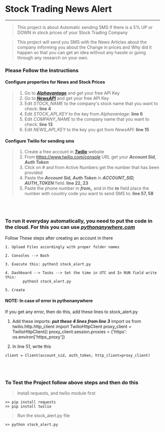 # Stock Trading News Alert
***

> This project is about Automatic sending SMS if there is a 5% UP or DOWN in stock prices of your Stock Trading Company

> This project will send you SMS with the News Articles about the company informing you about the Change in prices and Why did it happen so that you can get an idea without any hassle or going through any research on your own.

### Please Follow the Instructions

#### Configure properties for News and Stock Prices

> 1. Go to ***[Alphavantage](https://www.alphavantage.co)*** and get your free API Key
> 2. Go to ***[NewsAPI](https://newsapi.org/)*** and get your free API Key 
> 3. Edit *STOCK_NAME* to the company's stock name that you want to check:  **line 4**
> 4. Edit *STOCK_API_KEY* to the key from *Alphavantage*:  **line 6**
> 5. Edit *COMPANY_NAME* to the company name that you want to check:  **line 13**
> 6. Edit *NEWS_API_KEY* to the key you got from *NewsAPI*:  **line 15**


#### Configure Twilio for sending sms

> 1. Create a free account in ***[Twilio](https://www.twilio.com)*** website
> 2. From <https://www.twilio.com/console> URL get your ***Account Sid, Auth Token***
> 3. Click on # and from Active Numbers get the number that has been provided
> 4. Paste the ***Account Sid, Auth Token*** in ***ACCOUNT_SID, AUTH_TOKEN*** field:   **line 22, 23**
> 5. Paste the phone number in ***from_*** and in the ***to*** field place the number with country code you want to send SMS to: **line 57, 58**


<br><br>

### To run it everyday automatically, you need to put the code in the cloud. For this you can use ***[pythonanywhere.com](https://pythonanywhere.com)***

Follow These steps after creating an account in there

	1. Upload Files accordingly with proper folder names

	2. Consoles --> Bash

	3. Execute this: python3 stock_alert.py

	4. Dashboard --> Tasks --> Set the time in UTC and In RUN field write this: 
	        python3 stock_alert.py

	5. Create



#### NOTE: In case of error in pythonanywhere

If you get any error, then do this, add these lines to stock_alert.py

1.  Add these imports: ***put these 4 lines from line 3***
		import os
		from twilio.http.http_client import TwilioHttpClient
		proxy_client = TwilioHttpClient()
	    proxy_client.session.proxies = {'https': os.environ['https_proxy']}

2. In line 51, write this 
```	
client = Client(account_sid, auth_token, http_client=proxy_client) 
```



<br><br>


### To Test the Project follow above steps and then do this

> Install requests, and twilio module first

```
>> pip install requests
>> pip install twilio
```

> Run the stock_alert.py file 
```
>> python stock_alert.py

```
